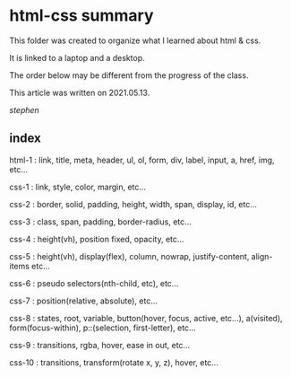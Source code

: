 # html-css summary

This folder was created to organize what I learned about html & css.

It is linked to a laptop and a desktop.

The order below may be different from the progress of the class.

This article was written on 2021.05.13.

_stephen_

## index

html-1 : link, title, meta, header, ul, ol, form, div, label, input, a, href, img, etc...

css-1 : link, style, color, margin, etc...

css-2 : border, solid, padding, height, width, span, display, id, etc...

css-3 : class, span, padding, border-radius, etc...

css-4 : height(vh), position fixed, opacity, etc...

css-5 : height(vh), display(flex), column, nowrap, justify-content, align-items etc...

css-6 : pseudo selectors(nth-child, etc), etc...

css-7 : position(relative, absolute), etc...

css-8 : states, root, variable, button(hover, focus, active, etc...), a(visited), form(focus-within), p::(selection, first-letter), etc...

css-9 : transitions, rgba, hover, ease in out, etc...

css-10 : transitions, transform(rotate x, y, z), hover, etc...
